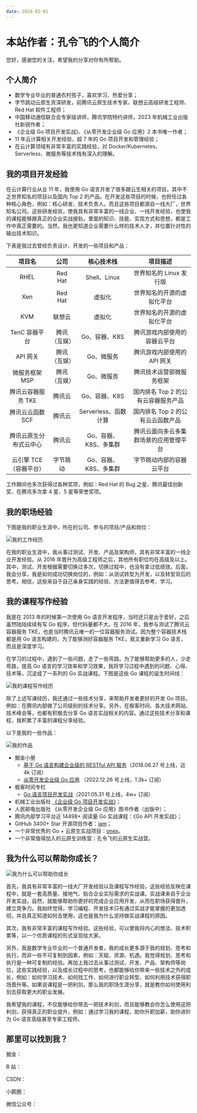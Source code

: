 ```yaml
---
date: 2024-02-01
---
```


# 本站作者：孔令飞的个人简介

您好，感谢您的关注，希望我的分享对你有所帮助。

<!-- more -->

## 个人简介

- 数学专业毕业的普通农村孩子，喜欢学习、热爱分享；
- 字节跳动云原生资深研发，前腾讯云原生技术专家、联想云高级研发工程师、Red Hat 软件工程师；
- 中国移动通信联合会专家级讲师，腾讯学院特约讲师，2023 年机械工业出版社新锐作者；
- 《企业级 Go 项目开发实战》、《从零开发企业级 Go 应用》2 本书唯一作者；
- 11 年云计算相关开发经验，超 7 年的 Go 项目开发和管理经验；
- 在云计算领域有非常丰富的实践经验，对 Docker/Kubernetes、Serverless、微服务等技术栈有深入的理解。


## 我的项目开发经验

在云计算行业从业 11 年，我使用 Go 语言开发了很多跟云生相关的项目。其中不乏世界知名的项目以及国内 Top 2 的产品。在开发这些项目的时候，也担任过各种核心角色，例如：核心研发、技术负责人。而且这些项目都源自一线大厂，世界知名公司。这些研发经验，使我具有非常丰富的一线企业、一线开发经验，也使我的课程能够跟真正的企业实战接轨，里面的知识、技能、实现方式和思想，都是工作中真正需要的。当然，我也更知道企业需要什么样的技术人才，并位置针对性的输出技术知识。

下表是我过去曾经负责设计、开发的一些项目和产品：

|项目名|公司|核心技术栈|项目描述|
|:----:|:----:|:----:|:----:|
|RHEL|Red Hat|Shell、Linux|世界知名的 Linux 发行版|
|Xen|Red Hat|虚拟化|世界知名的开源的虚拟化平台|
|KVM|联想云|虚拟化|世界知名的开源的虚拟化平台|
|TenC 容器平台|腾讯（互娱）|Go、容器、K8S|腾讯游戏内部使用的容器云平台|
|API 网关|腾讯（互娱）|Go、微服务|腾讯游戏内部使用的 API 网关|
|微服务框架 MSP|腾讯（互娱）|Go、微服务|腾讯技术运营部微服务框架|
|腾讯云容器服务 TKE|腾讯云|Go、容器、K8S|国内排名 Top 2 的公有云容器服务产品|
|腾讯云云函数 SCF|腾讯云|Serverless、函数计算|国内排名 Top 2 的公有云云函数产品|
|腾讯云原生分布式云中心|腾讯云|Go、容器、K8S、多集群|腾讯云面向多云多集群场景的应用管理平台|
|云引擎 TCE（容器平台）|字节跳动|Go、容器、K8S、多集群|字节跳动内部的容器云平台|

工作期间也多次获得过各种奖项，例如：Red Hat 的 Bug 之星、腾讯最佳创新奖、在腾讯多次拿 4 星、5 星等荣誉奖项。

## 我的职场经验

下图是我的职业生涯中，所在的公司、参与的项目/产品和岗位：

![我的工作经历](/images/我的职场经历.png)

在我的职业生涯中，我从事过测试、开发、产品及架构师，具有非常丰富的一线企业开发经验。从 2016 年晋升为高级工程师之后，其他所有职位均在高级及以上。其中，测试、开发根据需要切换过多次，切换过程中，也没有拿过低绩效。后面，我会分享，我是如何成功切换岗位的，例如：从测试转型为开发，以及转型背后的思考。相信，这些来自于自己亲身实践的经验、方法更值得去参考、学习。

## 我的课程写作经验

我是在 2013 年的时候第一次使用 Go 语言开发程序，当时还只是出于爱好，之后虽然陆陆续续有写 Go 程序，但代码量都不大。在 2016 年，我参与测试了腾讯云容器服务 TKE，也是当时腾讯云唯一的一位容器服务测试。因为整个容器技术栈都是用 Go 语言构建的，为了能够测好容器服务 TKE，我又重新学习 Go 语言，而且是深度学习。

在学习的过程中，遇到了一些问题，走了一些弯路。为了能够帮助更多的人，少走弯路，提高 Go 语言的学习效率和学习效果，我将学习过程中遇到的问题、心得、技术等，沉淀成了一系列的 Go 实战课程。下图是这些 Go 课程的诞生时间线：

![我的课程写作经历](/images/我的课程写作经历.png)

除了上述写课经历，我还通过一些技术分享，来帮助开发者更好的开发 Go 项目。例如：在腾讯内部做了公司级别的技术分享。另外，在极客时间、各大技术网站、技术峰会等，也都有积极去分享 Go 语言实战相关的内容。通过这些技术分享和课程，我积累了丰富的课程分享经验。

以下是我的一些作品：

![我的作品](/images/我的作品.png)


- 掘金小册
  - [基于 Go 语言构建企业级的 RESTful API 服务](https://juejin.cn/book/6844733730678898702?utm_source=profile_book)（2018.06.27 号上线，近 4k 订阅）
  - [从零开发企业级 Go 应用](https://juejin.cn/book/7176608782871429175?utm_source=profile_book) （2022.12.26 号上线，1.3k+ 订阅）
- 极客时间专栏
  - [Go 语言项目开发实战](https://time.geekbang.org/column/intro/100079601)（2021.05.31 号上线，4w+ 订阅）
- 机械工业出版社 [《企业级 Go 项目开发实战》](https://book.douban.com/subject/36262929/)；
- 人民邮电出版社 《从零开发企业级 Go 应用》图书作者（出版中）；
- 腾讯内部学习平台近 14498+ 阅读量 Go 实战课程：《Go API 开发实战》；
- GitHub 3400+ Star 开源项目作者：[iam](https://github.com/marmotedu/iam)；
- 一个非常优秀的 Go + 云原生实战项目：[onex](https://github.com/superproj/onex)。
- 一个非常值得加入的云原生训练营：孔令飞的云原生实战营。

## 我为什么可以帮助你成长？

![我为什么可以帮助你成长](/images/我为什么可以帮助你成长-水印.png)

首先，我具有非常丰富的一线大厂开发经验以及课程写作经验，这些经验反映在课程中，就是一套高质量、接地气、贴合企业实际需求的实战课。实战课来自于企业开发实战，自然，就能够帮助你更好的完成企业应用开发，从而在职场获得晋升，建立竞争力。我始终觉得，学习编程、开发技术只有通过实战才能掌握的更加透彻，并且真正知道如何去使用，这也是我为什么坚持做实战课程的原因。

其次，我有非常丰富的课程写作经验。这些经验，可以使我将内心的想法、技术积累等，以一个优质课程的形式呈现给大家。

另外，我是数学专业毕业的一个普通开发者，我的成长更多源于我的规划、思考和执行，而非一些不可复制到因素，例如：天赋、资源、机遇。我觉得规划、思考和执行是一种可复制的经验。再加上我过去从事过测试、开发、产品、架构师等岗位，这些实践经验，以及成长过程中的思考，也都能够给你带来一些技术之外的成长，例如：如何学习技术、如何找工作、如何进行职业转型、如何利用技术获得职场晋升等。如果说课程是一把利剑，那么我的职场生涯分享，就是教你如何使用利剑去获取更大的职业发展。

我希望我的课程，不仅能够给你带去一把技术利剑，而且能够教会你怎么使用这把利剑，获得真正的职业提升，例如：通过学习我的课程，助你升职加薪，助你进阶为 Go 语言高级甚至专家工程师。

## 那里可以找到我？

掘金：

B 站：

CSDN：

小鹅圈：

微信公众号：
